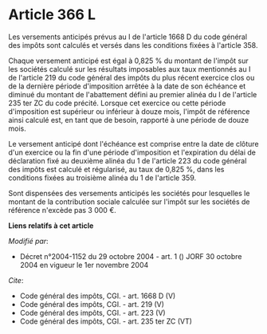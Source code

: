 # Article 366 L

Les versements anticipés prévus au I de l'article 1668 D du code général des impôts sont calculés et versés dans les
conditions fixées à l'article 358. 

Chaque versement anticipé est égal à 0,825 % du montant de l'impôt sur les sociétés calculé sur les résultats imposables aux
taux mentionnés au I de l'article 219 du code général des impôts du plus récent exercice clos ou de la dernière période
d'imposition arrêtée à la date de son échéance et diminué du montant de l'abattement défini au premier alinéa du I de
l'article 235 ter ZC du code précité. Lorsque cet exercice ou cette période d'imposition est supérieur ou inférieur à douze
mois, l'impôt de référence ainsi calculé est, en tant que de besoin, rapporté à une période de douze mois. 

Le versement anticipé dont l'échéance est comprise entre la date de clôture d'un exercice ou la fin d'une période
d'imposition et l'expiration du délai de déclaration fixé au deuxième alinéa du 1 de l'article 223 du code général des impôts
est calculé et régularisé, au taux de 0,825 %, dans les conditions fixées au troisième alinéa du 1 de l'article 359. 

Sont dispensées des versements anticipés les sociétés pour lesquelles le montant de la contribution sociale calculée sur
l'impôt sur les sociétés de référence n'excède pas 3 000 €.

**Liens relatifs à cet article**

_Modifié par_:

  - Décret n°2004-1152 du 29 octobre 2004 - art. 1 () JORF 30 octobre 2004 en vigueur le 1er novembre 2004

_Cite_:

  - Code général des impôts, CGI. - art. 1668 D (V)
  - Code général des impôts, CGI. - art. 219 (V)
  - Code général des impôts, CGI. - art. 223 (V)
  - Code général des impôts, CGI. - art. 235 ter ZC (VT)
